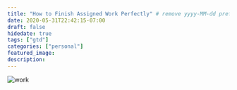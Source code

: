 ```yaml
---
title: "How to Finish Assigned Work Perfectly" # remove yyyy-MM-dd prefix in the filename 
date: 2020-05-31T22:42:15-07:00
draft: false
hidedate: true 
tags: ["gtd"]
categories: ["personal"]
featured_image:
description:
---
```


![work](/assets/images/2020/05/work.jpeg)